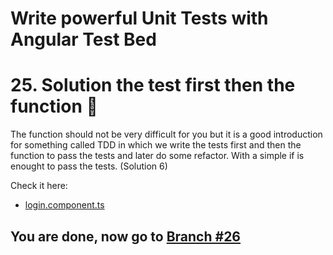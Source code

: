 # Write powerful Unit Tests with Angular Test Bed

# 25. Solution the test first then the function 💪

The function should not be very difficult for you but it is a good introduction for something called TDD in which we write the tests first and then the function to pass the tests and later do some refactor. With a simple if is enought to pass the tests. (Solution 6)

Check it here: 
- [login.component.ts](https://github.com/seagomezar/ng-col-angular-ut/blob/step25/src/app/login/login.component.ts)

## You are done, now go to [Branch #26](https://github.com/seagomezar/ng-col-angular-ut/tree/step26)